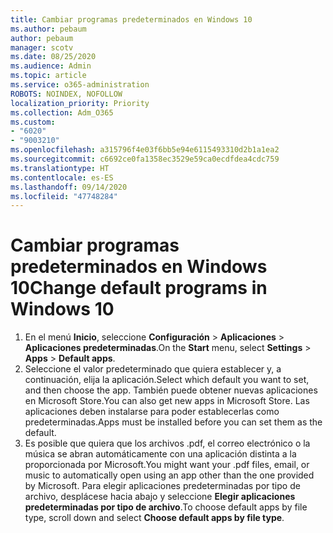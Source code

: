 ```yaml
---
title: Cambiar programas predeterminados en Windows 10
ms.author: pebaum
author: pebaum
manager: scotv
ms.date: 08/25/2020
ms.audience: Admin
ms.topic: article
ms.service: o365-administration
ROBOTS: NOINDEX, NOFOLLOW
localization_priority: Priority
ms.collection: Adm_O365
ms.custom:
- "6020"
- "9003210"
ms.openlocfilehash: a315796f4e03f6bb5e94e6115493310d2b1a1ea2
ms.sourcegitcommit: c6692ce0fa1358ec3529e59ca0ecdfdea4cdc759
ms.translationtype: HT
ms.contentlocale: es-ES
ms.lasthandoff: 09/14/2020
ms.locfileid: "47748284"
---
```

# <a name="change-default-programs-in-windows-10"></a><span data-ttu-id="c5424-102">Cambiar programas predeterminados en Windows 10</span><span class="sxs-lookup"><span data-stu-id="c5424-102">Change default programs in Windows 10</span></span>

1. <span data-ttu-id="c5424-103">En el menú **Inicio**, seleccione **Configuración** > **Aplicaciones** > **Aplicaciones predeterminadas**.</span><span class="sxs-lookup"><span data-stu-id="c5424-103">On the  **Start**  menu, select **Settings** > **Apps** > **Default apps**.</span></span>
2. <span data-ttu-id="c5424-104">Seleccione el valor predeterminado que quiera establecer y, a continuación, elija la aplicación.</span><span class="sxs-lookup"><span data-stu-id="c5424-104">Select which default you want to set, and then choose the app.</span></span> <span data-ttu-id="c5424-105">También puede obtener nuevas aplicaciones en Microsoft Store.</span><span class="sxs-lookup"><span data-stu-id="c5424-105">You can also get new apps in Microsoft Store.</span></span> <span data-ttu-id="c5424-106">Las aplicaciones deben instalarse para poder establecerlas como predeterminadas.</span><span class="sxs-lookup"><span data-stu-id="c5424-106">Apps must be installed before you can set them as the default.</span></span>
3. <span data-ttu-id="c5424-107">Es posible que quiera que los archivos .pdf, el correo electrónico o la música se abran automáticamente con una aplicación distinta a la proporcionada por Microsoft.</span><span class="sxs-lookup"><span data-stu-id="c5424-107">You might want your .pdf files, email, or music to automatically open using an app other than the one provided by Microsoft.</span></span> <span data-ttu-id="c5424-108">Para elegir aplicaciones predeterminadas por tipo de archivo, desplácese hacia abajo y seleccione **Elegir aplicaciones predeterminadas por tipo de archivo**.</span><span class="sxs-lookup"><span data-stu-id="c5424-108">To choose default apps by file type, scroll down and select  **Choose default apps by file type**.</span></span>